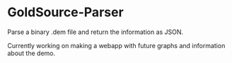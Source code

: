 # GoldSource-Parser

Parse a binary .dem file and return the information as JSON.

Currently working on making a webapp with future graphs and information about the demo.
